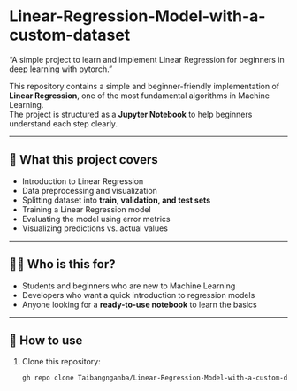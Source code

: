 # Linear-Regression-Model-with-a-custom-dataset

“A simple project to learn and implement Linear Regression for beginners in deep learning with pytorch.”

This repository contains a simple and beginner-friendly implementation of **Linear Regression**, one of the most fundamental algorithms in Machine Learning.  
The project is structured as a **Jupyter Notebook** to help beginners understand each step clearly.

---

## 🔹 What this project covers

- Introduction to Linear Regression
- Data preprocessing and visualization
- Splitting dataset into **train, validation, and test sets**
- Training a Linear Regression model
- Evaluating the model using error metrics
- Visualizing predictions vs. actual values

---

## 🧑‍💻 Who is this for?

- Students and beginners who are new to Machine Learning
- Developers who want a quick introduction to regression models
- Anyone looking for a **ready-to-use notebook** to learn the basics

---

## 🚀 How to use

1. Clone this repository:
   ```bash
   gh repo clone Taibangnganba/Linear-Regression-Model-with-a-custom-dataset
   ```
